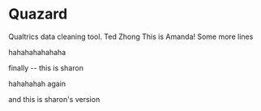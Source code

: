 # Quazard
Qualtrics data cleaning tool.
Ted Zhong
This is Amanda!
Some more lines

hahahahahahaha

finally -- this is sharon

hahahahah again

and this is sharon's version
